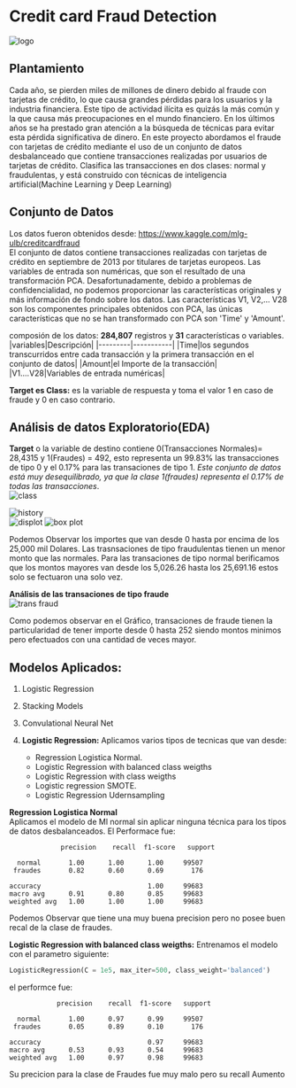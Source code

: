 # Credit card Fraud Detection 

![logo] 

## Plantamiento
Cada año, se pierden miles de millones de dinero debido al fraude con tarjetas de crédito, lo que causa grandes pérdidas para los usuarios y la industria financiera. Este tipo de actividad ilícita es quizás la más común y la que causa más preocupaciones en el mundo financiero. En los últimos años se ha prestado gran atención a la búsqueda de técnicas para evitar esta pérdida significativa de dinero. En este proyecto  abordamos el fraude con tarjetas de crédito mediante el uso de un conjunto de datos desbalanceado que contiene transacciones realizadas por usuarios de tarjetas de crédito. Clasifica las transacciones en dos clases: normal y fraudulentas, y está construido con técnicas de inteligencia artificial(Machine Learning y Deep Learning)  

## Conjunto de Datos   
Los datos fueron obtenidos desde: https://www.kaggle.com/mlg-ulb/creditcardfraud  
El conjunto de datos contiene transacciones realizadas con tarjetas de crédito en septiembre de 2013 por titulares de tarjetas europeos.
Las variables de entrada son  numéricas,  que son el resultado de una transformación PCA. Desafortunadamente, debido a problemas de confidencialidad, no podemos proporcionar las características originales y más información de fondo sobre los datos. Las características V1, V2,… V28 son los componentes principales obtenidos con PCA, las únicas características que no se han transformado con PCA son 'Time' y 'Amount'.

composión de los datos: **284,807** registros y **31** características o variables.
|variables|Descripción|
|---------|-----------|
|Time|los segundos transcurridos entre cada transacción y la primera transacción en el conjunto de datos|
|Amount|el Importe de la transacción|
|V1....V28|Variables de entrada numéricas|  


**Target es Class:** es la variable de respuesta y toma el valor 1 en caso de fraude y 0 en caso contrario.  

## Análisis de datos Exploratorio(EDA)  
**Target** o la variable de destino contiene 0(Transacciones Normales)= 28,4315 y 1(Fraudes) = 492, esto representa un 99.83% las transacciones de tipo 0 y el 0.17% para las transaciones de tipo 1. *Este conjunto de datos está muy desequilibrado, ya que  la clase 1(fraudes) representa el 0.17% de todas las transacciones*.  
![class]  

![history]  
![displot]
![box plot]  
  

Podemos Observar los importes que van desde 0 hasta por encima de los 25,000 mil Dolares.  Las trasnsaciones de tipo fraudulentas tienen un menor monto que las normales. 
Para las transaciones de tipo normal berificamos que los montos mayores van desde los 5,026.26 hasta los 25,691.16 estos solo se fectuaron una solo vez.

**Análisis de las transaciones de tipo fraude**  
![trans fraud]  

Como podemos observar en el Gráfico,  transaciones de fraude tienen la particularidad de tener importe desde  0 hasta 252 siendo montos minimos pero efectuados con una cantidad de veces mayor.  

## Modelos Aplicados:
1. Logistic Regression
2. Stacking Models
3. Convulational Neural Net

1. **Logistic Regression:** Aplicamos varios tipos de tecnicas que van desde:
    - Regression Logistica Normal.
   - Logistic Regression with balanced class weigths
   - Logistic  Regression with class weigths
   - Logistic regression SMOTE.
   - Logistic Regression Udernsampling  


**Regression Logistica Normal**  
Aplicamos el modelo de Ml normal sin aplicar ninguna técnica para los tipos de datos desbalanceados. 
El Performace fue:  

                 precision    recall  f1-score   support

      normal       1.00      1.00      1.00     99507
     fraudes       0.82      0.60      0.69       176

    accuracy                           1.00     99683
    macro avg      0.91      0.80      0.85     99683
    weighted avg   1.00      1.00      1.00     99683  
    
  Podemos Observar que tiene una muy buena precision pero no posee buen recal de la clase de fraudes.  
  
 **Logistic Regression with balanced class weigths:** Entrenamos el modelo con el parametro siguiente: 
 ``` python 
 LogisticRegression(C = 1e5, max_iter=500, class_weight='balanced')
 ```
el performce fue: 
                
                precision    recall  f1-score   support

      normal       1.00      0.97      0.99     99507
     fraudes       0.05      0.89      0.10       176

    accuracy                           0.97     99683
    macro avg      0.53      0.93      0.54     99683
    weighted avg   1.00      0.97      0.98     99683  
    
  Su precicion para la clase de Fraudes fue muy malo pero su recall Aumento 



[box plot]:https://github.com/luishernand/Mis-proyectos-de-ML-por-tipo-Industrias/blob/main/Sector%20Bancario-Seguros/credit%20card%20fraud%20detectio/archivos_data_imagen/boxplot_amount.png

[class]:https://github.com/luishernand/Mis-proyectos-de-ML-por-tipo-Industrias/blob/main/Sector%20Bancario-Seguros/credit%20card%20fraud%20detectio/archivos_data_imagen/clase_value_counts.png

[displot]:https://github.com/luishernand/Mis-proyectos-de-ML-por-tipo-Industrias/blob/main/Sector%20Bancario-Seguros/credit%20card%20fraud%20detectio/archivos_data_imagen/displot%20amount.png


[history]:https://github.com/luishernand/Mis-proyectos-de-ML-por-tipo-Industrias/blob/main/Sector%20Bancario-Seguros/credit%20card%20fraud%20detectio/archivos_data_imagen/distribucion%20monto%20clase.png

[elbow]:https://github.com/luishernand/Mis-proyectos-de-ML-por-tipo-Industrias/blob/main/Sector%20Bancario-Seguros/credit%20card%20fraud%20detectio/archivos_data_imagen/elbow%20method.png

[logo]:https://github.com/luishernand/Mis-proyectos-de-ML-por-tipo-Industrias/blob/main/Sector%20Bancario-Seguros/credit%20card%20fraud%20detectio/archivos_data_imagen/logo.png


[trans fraud]:https://github.com/luishernand/Mis-proyectos-de-ML-por-tipo-Industrias/blob/main/Sector%20Bancario-Seguros/credit%20card%20fraud%20detectio/archivos_data_imagen/montos%20transaciones%20fraudeluentas.png


